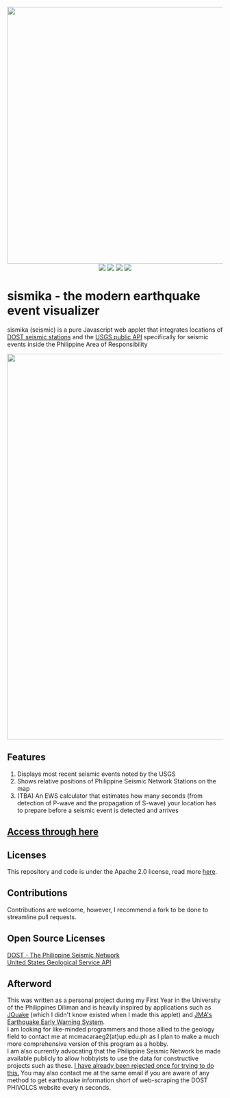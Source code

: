 <p align='center'>
<img width="600" src='https://i.imgur.com/FSRTcmg.png'> <br>
  <img src='https://img.shields.io/badge/HTML5-E34F26?style=for-the-badge&logo=html5&logoColor=white'>
  <img src='https://img.shields.io/badge/CSS3-1572B6?style=for-the-badge&logo=css3&logoColor=white'>
  <img src='https://img.shields.io/badge/JavaScript-F7DF1E?style=for-the-badge&logo=javascript&logoColor=black'>
  <a href='https://sporadictoast.github.io/sismika/'><img src='https://img.shields.io/website-up-down-green-red/http/shields.io.svg'></a>
 </p>
<h1> sismika - the modern earthquake event visualizer </h1>
<p> sismika (seismic) is a pure Javascript web applet that integrates locations of <a href='https://www.phivolcs.dost.gov.ph/vault/html/Seismicity%20Maps/2020/Philippines-Seismic-Network-2020-(December)_.jpg'>DOST seismic stations</a> and the <a href='https://earthquake.usgs.gov/fdsnws/event/1/'>USGS public API</a> specifically for seismic events inside the Philippine Area of Responsibility </p>

<p align='center'>
<img width='900' src='https://i.imgur.com/sB82rat.png'>
</p>
<h2>Features</h2>
<ol>
	<li>Displays most recent seismic events noted by the USGS</li>
	<li>Shows relative positions of Philippine Seismic Network Stations on the map</li>
	<li>(TBA) An EWS calculator that estimates how many seconds (from detection of P-wave and the propagation of S-wave) your location has to prepare before a seismic event is detected and arrives</li>
	</ol>
	<h2><a href='https://sporadictoast.github.io/sismika/'>Access through here</a></h2>
 <h2>Licenses</h2>
	This repository and code is under the Apache 2.0 license, read more <a href='https://github.com/SporadicToast/sismika/blob/main/LICENSE'>here</a>.
	<h2>Contributions</h2>
	Contributions are welcome, however, I recommend a fork to be done to streamline pull requests.
	<h2>Open Source Licenses</h2>
	<a href='https://www.phivolcs.dost.gov.ph/index.php/earthquake/earthquake-monitoring'>DOST - The Philippine Seismic Network</a><br>
	<a href='https://earthquake.usgs.gov/fdsnws/event/1/'>United States Geological Service API</a>
<h2> Afterword </h2>
	This was written as a personal project during my First Year in the University of the Philippines Diliman and is heavily inspired by applications such as <a href='https://jquake.net'>JQuake</a> (which I didn't know existed when I made this applet) and <a href='https://www.jma.go.jp/jma/en/Activities/eew.html'>JMA's Earthquake Early Warning System</a>.<br> 
	I am looking for like-minded programmers and those allied to the geology field to contact me at mcmacaraeg2(at)up.edu.ph as I plan to make a much more comprehensive version of this program as a hobby. <br>
	I am also currently advocating that the Philippine Seismic Network be made available publicly to allow hobbyists to use the data for constructive projects such as these. <a href="https://www.foi.gov.ph/requests/aglzfmVmb2ktcGhyIgsSB0NvbnRlbnQiFVBISVZPTENTLTg2MDczNTYwNjcyNAw">I have already been rejected once for trying to do this.</a> You may also contact me at the same email if you are aware of any method to get earthquake information short of web-scraping the DOST PHIVOLCS website every n seconds.
